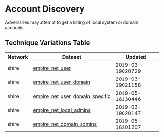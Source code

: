 # Account Discovery

Adversaries may attempt to get a listing of local system or domain accounts.

## Technique Variations Table

| Network | Dataset | Updated |
| ------- | ------- | ------- |
| shire | [empire_net_user](./empire_net_user.md) | 2019-03-19020729 |
| shire | [empire_net_user_domain](./empire_net_user_domain.md) | 2019-03-19021158 |
| shire | [empire_net_user_domain_specific](./empire_net_user_domain_specific) | 2019-05-18230446 |
| shire | [empire_net_local_admins](./empire_net_local_admins.md) | 2019-03-19020147 |
| shire | [empire_net_domain_admins](./empire_net_domain_admins.md) | 2019-05-18201207 |